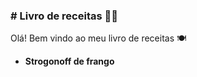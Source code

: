 ###   # Livro de receitas :man_cook:

Olá! Bem vindo ao meu livro de receitas :plate_with_cutlery:

* **Strogonoff de frango**

  ​